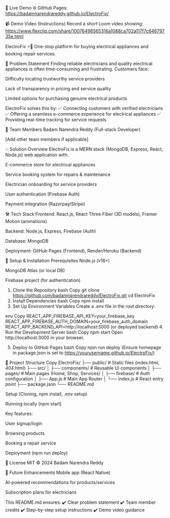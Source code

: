 🔗 Live Demo
🌐 GitHub Pages: https://badamnarendrareddy.github.io/ElectroFix/

📹 Demo Video (Instructions)
Record a short Loom video showing: https://www.flexclip.com/share/10076496565316a1088ca702a117f7c64679735e.html




ElectroFix ⚡🔧
One-stop platform for buying electrical appliances and booking repair services.

📌 Problem Statement
Finding reliable electricians and quality electrical appliances is often time-consuming and frustrating. Customers face:

Difficulty locating trustworthy service providers

Lack of transparency in pricing and service quality

Limited options for purchasing genuine electrical products

ElectroFix solves this by:
✅ Connecting customers with verified electricians
✅ Offering a seamless e-commerce experience for electrical appliances
✅ Providing real-time tracking for service requests

👥 Team Members
Badam Narendra Reddy (Full-stack Developer)

[Add other team members if applicable]

💡 Solution Overview
ElectroFix is a MERN stack (MongoDB, Express, React, Node.js) web application with:

E-commerce store for electrical appliances

Service booking system for repairs & maintenance

Electrician onboarding for service providers

User authentication (Firebase Auth)

Payment integration (Razorpay/Stripe)

🛠️ Tech Stack
Frontend: React.js, React Three Fiber (3D models), Framer Motion (animations)

Backend: Node.js, Express, Firebase (Auth)

Database: MongoDB

Deployment: GitHub Pages (Frontend), Render/Heroku (Backend)

🚀 Setup & Installation
Prerequisites
Node.js (v18+)

MongoDB Atlas (or local DB)

Firebase project (for authentication)

1. Clone the Repository
bash
Copy
git clone https://github.com/badamnarendrareddy/ElectroFix.git
cd ElectroFix
2. Install Dependencies
bash
Copy
npm install
3. Set Up Environment Variables
Create a .env file in the root directory:

env
Copy
REACT_APP_FIREBASE_API_KEY=your_firebase_key
REACT_APP_FIREBASE_AUTH_DOMAIN=your_firebase_auth_domain
REACT_APP_BACKEND_API=http://localhost:5000 (or deployed backend)
4. Run the Development Server
bash
Copy
npm start
Open http://localhost:3000 in your browser.

5. Deploy to GitHub Pages
bash
Copy
npm run deploy
(Ensure homepage in package.json is set to https://yourusername.github.io/ElectroFix/)

📂 Project Structure
Copy
ElectroFix/
├── public/          # Static files (index.html, 404.html)
├── src/
│   ├── components/  # Reusable UI components
│   ├── pages/       # Main pages (Home, Shop, Services)
│   ├── firebase/    # Auth configuration
│   ├── App.js       # Main App Router
│   └── index.js     # React entry point
├── package.json
└── README.md


Setup (Cloning, npm install, .env setup)

Running locally (npm start)

Key features:

User signup/login

Browsing products

Booking a repair service

Deployment (npm run deploy)

📜 License
MIT © 2024 Badam Narendra Reddy

🎯 Future Enhancements
Mobile app (React Native)

AI-powered recommendations for products/services

Subscription plans for electricians

This README.md ensures:
✔️ Clear problem statement
✔️ Team member credits
✔️ Step-by-step setup instructions
✔️ Demo video guidance
